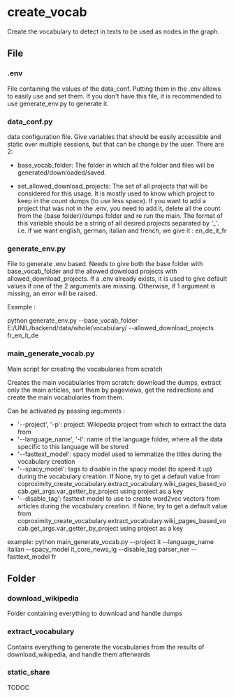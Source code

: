 # create_vocab

Create the vocabulary to detect in texts to be used as nodes in the graph.

## File

### .env

File containing the values of the data_conf. Putting them in the .env allows to easily use and set them. If you don't have this file, it is recommended to use generate_env.py to generate it.

### data_conf.py

data configuration file. Give variables that should be easily accessible and static over multiple sessions, but that can be change by the user. There are 2:

- base_vocab_folder: The folder in which all the folder and files will be generated/downloaded/saved.

- set_allowed_download_projects: The set of all projects that will be considered for this usage. It is mostly used to know which project to keep in the count dumps (to use less space). If you want to add a project that was not in the .env, you need to add it, delete all the count from the {base folder}/dumps folder and re run the main. The format of this variable should be a string of all desired projects separated by '_'. i.e. if we want english, german, italian and french, we give it : en_de_it_fr 

### generate_env.py

File to generate .env based. Needs to give both the base folder with base_vocab_folder and the allowed download projects with allowed_download_projects.
If a .env already exists, it is used to give default values if one of the 2 arguments are missing. Otherwise, if 1 argument is missing, an error will be raised.

Example :

python generate_env.py --base_vocab_folder E:/UNIL/backend/data/whole/vocabulary/ --allowed_download_projects fr_en_it_de

### main_generate_vocab.py

Main script for creating the vocabularies from scratch

Creates the main vocabularies from scratch: download the dumps, extract only the main articles, sort them by pageviews, get the redirections 
and create the main vocabularies from them.

Can be activated py passing arguments :

- '--project', '-p': project: Wikipedia project from which to extract the data from
- '--language_name', '-l': name of the language folder, where all the data specific to this language will be stored
- '--fasttext_model': spacy model used to lemmatize the titles during the vocabulary creation
- '--spacy_model': tags to disable in the spacy model (to speed it up) during the vocabulary creation. If None, try to get a default value from 
    coproximity_create_vocabulary.extract_vocabulary.wiki_pages_based_vocab.get_args.var_getter_by_project using project as a key
- '--disable_tag': fasttext model to use to create word2vec vectors from articles during the vocabulary creation. If None, try to get a default value from coproximity_create_vocabulary.extract_vocabulary.wiki_pages_based_vocab.get_args.var_getter_by_project using project as a key

example:  python main_generate_vocab.py --project it --language_name italian --spacy_model it_core_news_lg --disable_tag parser_ner --fasttext_model fr

## Folder

### download_wikipedia

Folder containing everything to download and handle dumps

### extract_vocabulary

Contains everything to generate the vocabularies from the results of download_wikipedia, and handle them afterwards

### static_share

TODOC